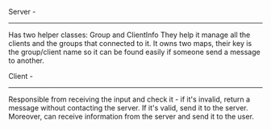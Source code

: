 Server - 
________

Has two helper classes: Group and ClientInfo 
They help it manage all the clients and the groups that connected to it. 
It owns two maps, their key is the group/client name so it can be found easily if someone send a message to another.

Client -
________

Responsible from receiving the input and check it - if it's invalid, return a message without contacting the server. 
If it's valid, send it to the server. Moreover, can receive information from the server and send it to the user.